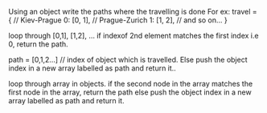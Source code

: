 Using an object write the paths where the travelling is done
For ex:
travel = {
  // Kiev-Prague
  0: [0, 1],
  // Prague-Zurich
  1: [1, 2],
  // and so on...
}

loop through [0,1], [1,2], ...
if indexof 2nd element matches the first index i.e 0, return the path.

path = [0,1,2...] // index of object which is travelled.
Else push the object index in a new array labelled as path and return it..


loop through array in objects.
if the second node in the array matches the first node in the array, return the path else push the object index in a new array labelled as path and return it.
